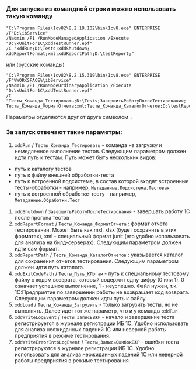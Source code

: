### Для запуска из командной строки можно использовать такую команду 
```
"C:\Program Files\1cv82\8.2.19.102\bin\1cv8.exe" ENTERPRISE /F"D:\ibService" 
/Nadmin /P1 /RunModeManagedApplication /Execute "D:\xUnitFor1C\xddTestRunner.epf"
/C "xddRun;D:\Tests;xddShutdown;
xddReportFormat;xml;xddReportPath;D:\testReport;" 
```
или (русские команды)
```
"C:\Program Files\1cv82\8.2.15.319\bin\1cv8.exe" ENTERPRISE /F"%WORKSPACE%\ibService" 
/Nadmin /P1 /RunModeOrdinaryApplication /Execute "D:\xUnitFor1C\xddTestRunner.epf"
/C "Тесты_Команда_Тестировать;D:\Tests;ЗавершитьРаботуПослеТестирования;
Тесты_Команда_ФорматОтчета;xml;Тесты_Команда_КаталогОтчетов;D:\testReport;" 
```

Параметры отделяются друг от друга символом `;`

### За запуск отвечают такие параметры: 
1. `xddRun` / `Тесты_Команда_Тестировать` - команда на загрузку и немедленное выполнение тестов. Следующим параметром должен идти путь к тестам. Путь может быть нескольких видов:
  * путь к каталогу тестов
  * путь к файлу внешней обработки-теста
  * путь к встроенной подсистеме, в состав которой входят встроенные тесты-обработки - например, `Метаданные.Подсистема.Тестовая`
  * путь к встроенной обработке-тесту - например, `Метаданные.Обработки.Тест`
1. `xddShutdown` / `ЗавершитьРаботуПослеТестирования` - завершать работу 1С после прогона тестов 
1. `xddReportFormat` / `Тесты_Команда_ФорматОтчета` : формат отчета тестирования. Может быть как mxl, xlsx (будет сохранять в этих форматах), xml - специальный формат junit (его удобно использовать для анализа на билд-серверах). Следующим параметром должен идти сам формат.
1. `xddReportPath` / `Тесты_Команда_КаталогОтчетов` : указывается каталог для сохранения отчетов тестирования. Следующим параметром должен идти путь каталога. 
1. `xddExitCodePath` / `Тесты_Путь_КЛогам` - путь к специальному тестовому файлу с кодом возврата, который содержит одну цифру (0 или 1). 0 означает успешное выполнение, 1 - неуспешно. Файл нужен, т.к. 1С:Предприятие по завершении работы не возвращает код возврата. Следующим параметром должен идти путь к файлу.
1. `xddLoad` / `Тесты_Команда_Загрузить` - только загрузить тесты, но не выполнять. Далее идет тот же параметр, что и у команды `xddRun`
1. `xddWriteLogEvent` / `Тесты_ЗаписьВЖР` - начало и завершение теста регистрируется в журнале регистрации ИБ 1С. Удобно использовать для анализа неожиданных падений 1С или неверной работы предприятия в режиме тестирования.
1. `xddWriteErrorIntoLogEvent` / `Тесты_ЗаписьОшибокВЖР` - ошибки теста регистрируются в журнале регистрации ИБ 1С. Удобно использовать для анализа неожиданных падений 1С или неверной работы предприятия в режиме тестирования.